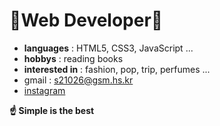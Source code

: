 # 🍑Web Developer🍑

- **languages** : HTML5, CSS3, JavaScript ...
- **hobbys** : reading books
- **interested in** : fashion, pop, trip, perfumes ...
- gmail : <s21026@gsm.hs.kr>
- [instagram](https://www.instagram.com/khr5k_0228)


**☝️ Simple is the best**
